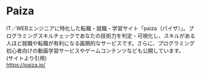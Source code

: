 # Paiza
IT／WEBエンジニアに特化した転職・就職・学習サイト「paiza（パイザ）」。プログラミングスキルチェックであなたの技術力を判定・可視化し、スキルがある人ほど就職や転職が有利になる画期的なサービスです。さらに、プログラミング初心者向けの動画学習サービスやゲームコンテンツなども公開しています。<br>(サイトより引用)<br>
https://paiza.jp/<br>
